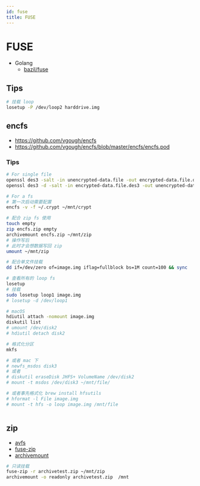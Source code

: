 ```yaml
---
id: fuse
title: FUSE
---
```



# FUSE

* Golang
  * [bazil/fuse](https://github.com/bazil/fuse)

## Tips

```bash
# 挂载 loop
losetup -P /dev/loop2 harddrive.img
```

## encfs

* https://github.com/vgough/encfs
* https://github.com/vgough/encfs/blob/master/encfs/encfs.pod

### Tips

```bash
# For single file
openssl des3 -salt -in unencrypted-data.file -out encrypted-data.file.des3
openssl des3 -d -salt -in encrypted-data.file.des3 -out unencrypted-data.file

# For a fs
# 第一次启动需要配置
encfs -v -f ~/.crypt ~/mnt/crypt

# 配合 zip fs 使用
touch empty
zip encfs.zip empty
archivemount encfs.zip ~/mnt/zip
# 操作写后
# 此时才会想数据写回 zip
umount ~/mnt/zip

# 配合单文件挂载
dd if=/dev/zero of=image.img iflag=fullblock bs=1M count=100 && sync

# 查看所有的 loop fs
losetup
# 挂载
sudo losetup loop1 image.img
# losetup -d /dev/loop1

# macOS
hdiutil attach -nomount image.img
diskutil list
# umount /dev/disk2
# hdiutil detach disk2

# 格式化分区
mkfs

# 或者 mac 下
# newfs_msdos disk3
# 或者
# diskutil eraseDisk JHFS+ VolumeName /dev/disk2
# mount -t msdos /dev/disk3 ~/mnt/file/

# 或者事先格式化 brew install hfsutils
# hformat -l File image.img
# mount -t hfs -o loop image.img /mnt/file



```

## zip
* [avfs](http://avf.sourceforge.net/)
* [fuse-zip](https://bitbucket.org/agalanin/fuse-zip/)
* [archivemount](http://www.cybernoia.de/software/archivemount/)


```bash
# 只读挂载
fuse-zip -r archivetest.zip ~/mnt/zip
archivemount -o readonly archivetest.zip  /mnt
```
